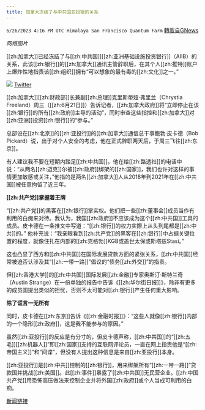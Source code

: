 ```yaml
---
title: 加拿大冻结了与中共国亚投银的关系
---
```

`6/26/2023 4:16 PM UTC Himalaya San Francisco Quantum Farm` [轉載自GNews](https://gnews.org/articles/1413941)

*网络图片*

[[zh:加拿大]]已经冻结了与[[zh:中共国]][[zh:亚洲基础设施投资银行]]（AIIB）的关系，此该[[zh:银行]]的[[zh:加拿大]]通讯主管辞职后，在其个人[[zh:推特]]账户上爆炸性地指责该[[zh:组织]]拥有“可以想象的最有毒的[[zh:文化]]之一。”


![](https://ipfs.gnews.org/ipfs/QmYFv4ADY33WFSTpjYwzeUzvFrDa81KS8hXh2HTfNsQ1RB?filename=dhks.jpg)
[Twitter](https://twitter.com/BobPickard/status/1668871011968663553)

[[zh:加拿大]][[zh:财政部]]长兼副[[zh:总理]]克里斯蒂娅·弗里兰（Chrystia Freeland）周三（[[zh:6月21日]]）告诉记者，[[zh:加拿大政府]]将“立即停止在该[[zh:银行]]的所有[[zh:政府]]主导的活动”，同时审查这些指控和[[zh:加拿大]]对[[zh:亚洲]]投资[[zh:银行]]的“参与。”

总部设在[[zh:北京]]的[[zh:亚投行]]的[[zh:加拿大]]通信总干事鲍勃·皮卡德（Bob Pickard）说，出于对个人安全的考虑，他在正式辞职两天后，于周三飞往[[zh:东京]]。

有人建议我不要在短期内踏足[[zh:中共国]]。他在给[[zh:路透社]]的电话中说：“从两名[[zh:迈克]]尔被[[zh:政府]]绑架的[[zh:国家]]，我们也许对这样的事情更加敏感或关注，”他指的是两名[[zh:加拿大]]人从2018年到2021年在[[zh:中共国]]被任意拘留了近三年。

**[[zh:共产党]]掌握着王牌**

“[[zh:共产党]]的黑客在[[zh:银行]]掌实权。他们把一些[[zh:董事会]]成员当作有利用的白痴来对待。我认为，我国[[zh:政府]]不应该成为这个[[zh:中共国]]工具的成员。皮卡德在一条推文中写道：“[[zh:银行]]的权力实際上从头到尾都是[[zh:中共]]的。” 他补充说：“我亲眼看到[[zh:共产党]]的黑客在[[zh:银行]]中占据关键位置的程度，就像住扎在内部的[[zh:克格勃]]KGB或盖世太保或斯塔兹Stasi。”

这也凸显了西方和[[zh:中共国]]在国际发展贷款方面的紧张关系，[[zh:中共国]]经常被迫否认涉及其“[[zh:一带一路]]”倡议的“债务[[zh:外交]]”的指责。

但[[zh:香港大学]]的[[zh:中共国]]国际发展[[zh:金融]]专家奥斯汀·斯特兰奇（Austin Strange）在一份单独的报告中告诉《[[zh:华尔街日报]]》，除非有更多的成员国提出类似的担忧，否则不太可能对[[zh:银行]]产生任何重大影响。

**除了谎言一无所有**

同时，皮卡德在[[zh:东京]]告诉《[[zh:金融时报]]》：“这些人就像[[zh:银行]]内部的一个隐形[[zh:政府]]，这是我不能参与的原因。”

虽然[[zh:亚投行]]的反应是有分寸的，但皮卡德声称，[[zh:中共国]]的“[[zh:五毛]][[zh:机器人]]”即[[zh:国家]]支持的互联网评论员，一直在网上指责他是“[[zh:帝国主义]]”和“间谍”，但没有人提出这种信息是来自[[zh:亚投行]]本身。

[[zh:亚投行]]是[[zh:中共]]控制的[[zh:银行]]，用来绑架所有“[[zh:一带一路]]”贷款国并挑战[[zh:美国]]。此[[zh:事件]]暴露了[[zh:中共国]]无民营企业。[[zh:中国共产党]]用恐怖高压做法来控制企业并将外国[[zh:政府]]或个人当成可利用的白痴。 


[新闻链接](https://americanmilitarynews.com/2023/06/canada-freezes-ties-with-china-development-bank/)


